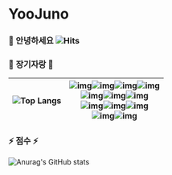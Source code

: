 # YooJuno

### 👋 안녕하세요 ![Hits](https://hits.seeyoufarm.com/api/count/incr/badge.svg?url=https%3A%2F%2Fgithub.com%2FYooJuno&count_bg=%2379C83D&title_bg=%23555555&icon=&icon_color=%23E7E7E7&title=hits&edge_flat=false)


### 🌱    **장기자랑**   🌱

| ![Top Langs](https://github-readme-stats.vercel.app/api/top-langs/?username=YooJuno&layout=compact&theme=vision-friendly-dark) | ![img](https://img.shields.io/badge/C-A8B9CC?style=for-the-badge&logo=c&logoColor=white)![img](https://img.shields.io/badge/C++-00599C?style=for-the-badge&logo=cplusplus&logoColor=white)![img](https://img.shields.io/badge/Python-3776AB?style=for-the-badge&logo=Python&logoColor=white)![img](https://img.shields.io/badge/Racket-9F1D20?style=for-the-badge&logo=racket&logoColor=white)<br />![img](https://img.shields.io/badge/OpenCV-5C3EE8?style=for-the-badge&logo=Opencv&logoColor=white)![img](https://img.shields.io/badge/PyTorch-EE4C2C?style=for-the-badge&logo=pytorch&logoColor=white)![img](https://img.shields.io/badge/Keras-D00000?style=for-the-badge&logo=keras&logoColor=white)<br />![img](https://img.shields.io/badge/STM32-03234B?style=for-the-badge&logo=stmicroelectronics&logoColor=white)![img](https://img.shields.io/badge/ESP32-00979D?style=for-the-badge&logo=arduino&logoColor=white)![img](https://img.shields.io/badge/MQTT-660066?style=for-the-badge&logo=mqtt&logoColor=white)<br />![img](https://img.shields.io/badge/CMake-064F8C?style=for-the-badge&logo=cmake&logoColor=white)![img](https://img.shields.io/badge/Linux-FCC624?style=for-the-badge&logo=linux&logoColor=white) |
| ------------------------------------------------------------------------------------------------- | ----------------------------------------------------------------------------------------------------------------------------------------------------------------------------------------------------------------------------------------------------------------------------------------------------------------------------------------------------------------------------------------------------------------------------------------------------------------------------------------------------------------------------------------------------------------------------------------------------------------------------------------------------------------------------------------------------------------------------------------------------------------------------------------------------------------------------------------------------------------------------------------------------------------------------------------------------------------------------------------------------------------------------------------------------------------------------------------------------------------------------------------------------------------------------------------------------------- |

### ⚡️  **점수**   ⚡️

![Anurag's GitHub stats](https://github-readme-stats.vercel.app/api?username=YooJuno&show_icons=true&theme=vision-friendly-dark)
